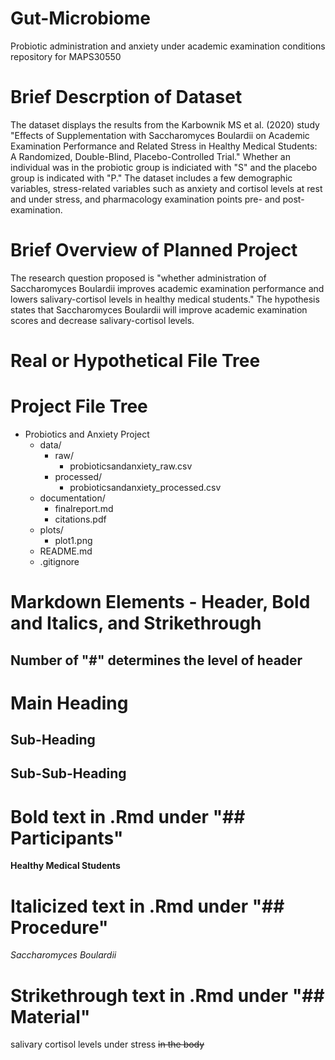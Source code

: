 # Gut-Microbiome
Probiotic administration and anxiety under academic examination conditions repository for MAPS30550

# Brief Descrption of Dataset
The dataset displays the results from the Karbownik MS et al. (2020) study "Effects of Supplementation with Saccharomyces Boulardii on Academic Examination Performance and Related Stress in Healthy Medical Students: A Randomized, Double-Blind, Placebo-Controlled Trial." Whether an individual was in the probiotic group is indiciated with "S" and the placebo group is indicated with "P." The dataset includes a few demographic variables, stress-related variables such as anxiety and cortisol levels at rest and under stress, and pharmacology examination points pre- and post-examination.

# Brief Overview of Planned Project
The research question proposed is "whether administration of Saccharomyces Boulardii improves academic examination performance and lowers salivary-cortisol levels in healthy medical students." The hypothesis states that Saccharomyces Boulardii will improve academic examination scores and decrease salivary-cortisol levels.

# Real or Hypothetical File Tree
# Project File Tree
- Probiotics and Anxiety Project
  - data/
    - raw/
      - probioticsandanxiety_raw.csv
    - processed/
      - probioticsandanxiety_processed.csv
  - documentation/
    - finalreport.md
    - citations.pdf
  - plots/
    - plot1.png
  - README.md
  - .gitignore

# Markdown Elements - Header, Bold and Italics, and Strikethrough

## Number of "#" determines the level of header
# Main Heading
## Sub-Heading
## Sub-Sub-Heading

# Bold text in .Rmd under "## Participants"
**Healthy Medical Students**

# Italicized text in .Rmd under "## Procedure"
_Saccharomyces Boulardii_

# Strikethrough text in .Rmd under "## Material"
salivary cortisol levels under stress ~~in the body~~
